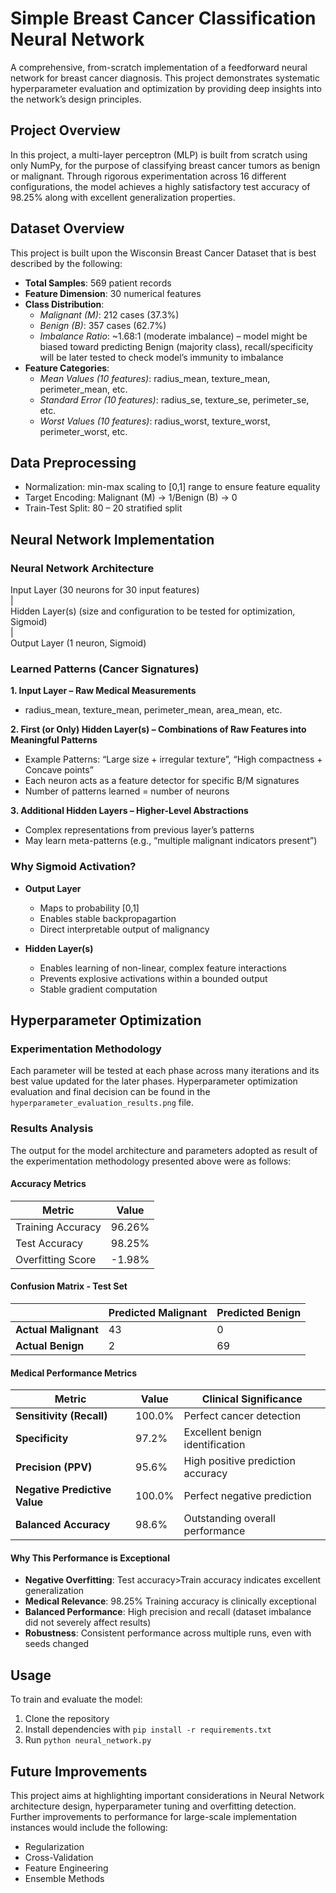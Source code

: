 ﻿# Simple Breast Cancer Classification Neural Network
A comprehensive, from-scratch implementation of a feedforward neural network for breast cancer diagnosis. This project demonstrates systematic hyperparameter evaluation and optimization by providing deep insights into the network’s design principles.

## Project Overview
In this project, a multi-layer perceptron (MLP) is built from scratch using only NumPy, for the purpose of classifying breast cancer tumors as benign or malignant. Through rigorous experimentation across 16 different configurations, the model achieves a highly satisfactory test accuracy of 98.25% along with excellent generalization properties.

## Dataset Overview
This project is built upon the Wisconsin Breast Cancer Dataset that is best described by the following:
- **Total Samples**: 569 patient records
- **Feature Dimension**: 30 numerical features
- **Class Distribution**:
  - *Malignant (M)*: 212 cases (37.3%)
  - *Benign (B)*: 357 cases (62.7%)
  - *Imbalance Ratio*: ~1.68:1 (moderate imbalance) – model might be biased toward predicting Benign (majority class), recall/specificity will be later tested to check model’s immunity to imbalance
- **Feature Categories**:
  - *Mean Values (10 features)*: radius_mean, texture_mean, perimeter_mean, etc.
  - *Standard Error (10 features)*: radius_se, texture_se, perimeter_se, etc.
  - *Worst Values (10 features)*: radius_worst, texture_worst, perimeter_worst, etc.
 
## Data Preprocessing
- Normalization: min-max scaling to [0,1] range to ensure feature equality
- Target Encoding: Malignant (M) -> 1/Benign (B) -> 0
- Train-Test Split: 80 – 20 stratified split

## Neural Network Implementation
### Neural Network Architecture
Input Layer (30 neurons for 30 input features)  
              |  
Hidden Layer(s) (size and configuration to be tested for optimization, Sigmoid)  
              |  
Output Layer (1 neuron, Sigmoid)

### Learned Patterns (Cancer Signatures) 
**1.	Input Layer – Raw Medical Measurements**
-	radius_mean, texture_mean, perimeter_mean, area_mean, etc.

**2.	First (or Only) Hidden Layer(s) – Combinations of Raw Features into Meaningful Patterns**
-	Example Patterns: “Large size + irregular texture”, “High compactness + Concave points”
-	Each neuron acts as a feature detector for specific B/M signatures
-	Number of patterns learned = number of neurons

**3.	Additional Hidden Layers – Higher-Level Abstractions**
-	Complex representations from previous layer’s patterns
-	May learn meta-patterns (e.g., “multiple malignant indicators present”)

### Why Sigmoid Activation?
- **Output Layer**
  - Maps to probability [0,1]
  - Enables stable backpropagartion
  - Direct interpretable output of malignancy

- **Hidden Layer(s)**
  - Enables learning of non-linear, complex feature interactions
  - Prevents explosive activations within a bounded output
  - Stable gradient computation

## Hyperparameter Optimization 
### Experimentation Methodology
Each parameter will be tested at each phase across many iterations and its best value updated for the later phases. Hyperparameter optimization evaluation and final decision can be found in the `hyperparameter_evaluation_results.png` file.

### Results Analysis
The output for the model architecture and parameters adopted as result of the experimentation methodology presented above were as follows:


#### Accuracy Metrics
| Metric | Value |
|--------|-------|
| Training Accuracy | 96.26% |
| Test Accuracy | 98.25% |
| Overfitting Score | -1.98% |

#### Confusion Matrix - Test Set
|           | Predicted Malignant | Predicted Benign |
|-----------|-------------------|------------------|
| **Actual Malignant** | 43 | 0 |
| **Actual Benign** | 2 | 69 |

#### Medical Performance Metrics
| Metric | Value | Clinical Significance |
|--------|-------|---------------------|
| **Sensitivity (Recall)** | 100.0% | Perfect cancer detection |
| **Specificity** | 97.2% | Excellent benign identification |
| **Precision (PPV)** | 95.6% | High positive prediction accuracy |
| **Negative Predictive Value** | 100.0% | Perfect negative prediction |
| **Balanced Accuracy** | 98.6% | Outstanding overall performance |

#### Why This Performance is Exceptional
- **Negative Overfitting**: Test accuracy>Train accuracy indicates excellent generalization
- **Medical Relevance**: 98.25% Training accuracy is clinically exceptional
- **Balanced Performance**: High precision and recall (dataset imbalance did not severely affect results)
- **Robustness**: Consistent performance across multiple runs, even with seeds changed

## Usage
To train and evaluate the model:
1.	Clone the repository
2.	Install dependencies with `pip install -r requirements.txt`
3.	Run `python neural_network.py` 

## Future Improvements
This project aims at highlighting important considerations in Neural Network architecture design, hyperparameter tuning and overfitting detection. Further improvements to performance for large-scale implementation instances would include the following:
-	Regularization
-	Cross-Validation
-	Feature Engineering
-	Ensemble Methods

